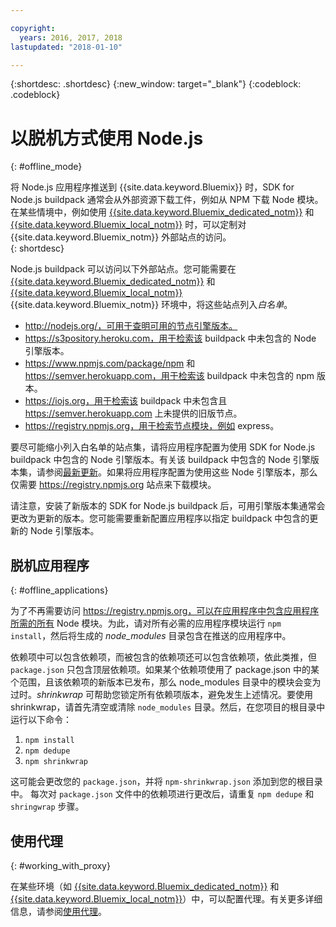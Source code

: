 ```yaml
---

copyright:
  years: 2016, 2017, 2018
lastupdated: "2018-01-10"

---
```


{:shortdesc: .shortdesc}
{:new_window: target="_blank"}
{:codeblock: .codeblock}


# 以脱机方式使用 Node.js
{: #offline_mode}

将 Node.js 应用程序推送到 {{site.data.keyword.Bluemix}} 时，SDK for Node.js buildpack 通常会从外部资源下载工件，例如从 NPM 下载 Node 模块。在某些情境中，例如使用 [{{site.data.keyword.Bluemix_dedicated_notm}}](/docs/dedicated/index.html#dedicated) 和 [{{site.data.keyword.Bluemix_local_notm}}](/docs/local/index.html#local) 时，可以定制对 {{site.data.keyword.Bluemix_notm}} 外部站点的访问。  
{: shortdesc}

Node.js buildpack 可以访问以下外部站点。您可能需要在 [{{site.data.keyword.Bluemix_dedicated_notm}}](/docs/dedicated/index.html#dedicated) 和 [{{site.data.keyword.Bluemix_local_notm}}](/docs/local/index.html#local) {{site.data.keyword.Bluemix_notm}} 环境中，将这些站点列入*白名单*。

* http://nodejs.org/，可用于查明可用的节点引擎版本。
* https://s3pository.heroku.com，用于检索该 buildpack 中未包含的 Node 引擎版本。
*  https://www.npmjs.com/package/npm 和 https://semver.herokuapp.com，用于检索该 buildpack 中未包含的 npm 版本。
* https://iojs.org，用于检索该 buildpack 中未包含且 https://semver.herokuapp.com 上未提供的旧版节点。
* https://registry.npmjs.org，用于检索节点模块，例如 express。

要尽可能缩小列入白名单的站点集，请将应用程序配置为使用 SDK for Node.js buildpack 中包含的 Node 引擎版本。有关该 buildpack 中包含的 Node 引擎版本集，请参阅[最新更新](./updates.html)。如果将应用程序配置为使用这些 Node 引擎版本，那么仅需要 https://registry.npmjs.org 站点来下载模块。

请注意，安装了新版本的 SDK for Node.js buildpack 后，可用引擎版本集通常会更改为更新的版本。您可能需要重新配置应用程序以指定 buildpack 中包含的更新的 Node 引擎版本。


## 脱机应用程序
{: #offline_applications}

为了不再需要访问 https://registry.npmjs.org，可以在应用程序中包含应用程序所需的所有 Node 模块。为此，请对所有必需的应用程序模块运行 `npm install`，然后将生成的 *node_modules* 目录包含在推送的应用程序中。

依赖项中可以包含依赖项，而被包含的依赖项还可以包含依赖项，依此类推，但 `package.json` 只包含顶层依赖项。如果某个依赖项使用了 package.json 中的某个范围，且该依赖项的新版本已发布，那么 node_modules 目录中的模块会变为过时。*shrinkwrap* 可帮助您锁定所有依赖项版本，避免发生上述情况。要使用 shrinkwrap，请首先清空或清除 `node_modules` 目录。然后，在您项目的根目录中运行以下命令：


1. ```npm install```
1. ```npm dedupe```
2. ```npm shrinkwrap```

这可能会更改您的 `package.json`，并将 `npm-shrinkwrap.json` 添加到您的根目录中。
每次对 `package.json` 文件中的依赖项进行更改后，请重复 `npm dedupe` 和 `shringwrap` 步骤。

## 使用代理
{: #working_with_proxy}

在某些环境（如 [{{site.data.keyword.Bluemix_dedicated_notm}}](/docs/dedicated/index.html#dedicated) 和
[{{site.data.keyword.Bluemix_local_notm}}](/docs/local/index.html#local)）中，可以配置代理。有关更多详细信息，请参阅[使用代理](/docs/manageapps/workingWithProxy.html)。
